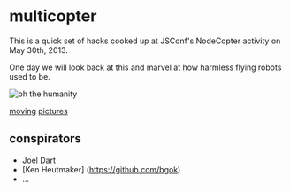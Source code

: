 # multicopter

This is a quick set of hacks cooked up at JSConf's NodeCopter activity on May 30th, 2013.

One day we will look back at this and marvel at how harmless flying robots used to be.

![oh the humanity](http://distilleryimage8.ak.instagram.com/0ec07166c97911e293e422000a1fbe78_7.jpg)

[moving](https://www.youtube.com/watch?v=HUzv_ge-WKA) [pictures](https://vine.co/v/bYD9U35MIIj)

## conspirators

* [Joel Dart](https://github.com/joeldart)
* [Ken Heutmaker] (https://github.com/bgok)
* ...
